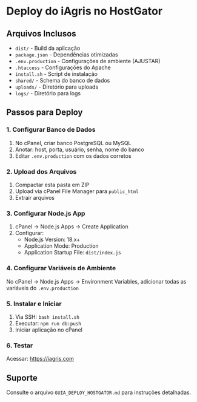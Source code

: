 # Deploy do iAgris no HostGator

## Arquivos Inclusos

- `dist/` - Build da aplicação
- `package.json` - Dependências otimizadas
- `.env.production` - Configurações de ambiente (AJUSTAR)
- `.htaccess` - Configurações do Apache
- `install.sh` - Script de instalação
- `shared/` - Schema do banco de dados
- `uploads/` - Diretório para uploads
- `logs/` - Diretório para logs

## Passos para Deploy

### 1. Configurar Banco de Dados
1. No cPanel, criar banco PostgreSQL ou MySQL
2. Anotar: host, porta, usuário, senha, nome do banco
3. Editar `.env.production` com os dados corretos

### 2. Upload dos Arquivos
1. Compactar esta pasta em ZIP
2. Upload via cPanel File Manager para `public_html`
3. Extrair arquivos

### 3. Configurar Node.js App
1. cPanel → Node.js Apps → Create Application
2. Configurar:
   - Node.js Version: 18.x+
   - Application Mode: Production
   - Application Startup File: `dist/index.js`

### 4. Configurar Variáveis de Ambiente
No cPanel → Node.js Apps → Environment Variables, adicionar todas as variáveis do `.env.production`

### 5. Instalar e Iniciar
1. Via SSH: `bash install.sh`
2. Executar: `npm run db:push`
3. Iniciar aplicação no cPanel

### 6. Testar
Acessar: https://iagris.com

## Suporte
Consulte o arquivo `GUIA_DEPLOY_HOSTGATOR.md` para instruções detalhadas.
